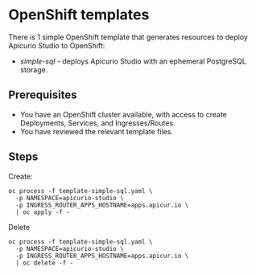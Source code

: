 # OpenShift templates

There is 1 simple OpenShift template that generates resources to deploy Apicurio Studio to OpenShift:

- *simple-sql* - deploys Apicurio Studio with an ephemeral PostgreSQL storage.

## Prerequisites

- You have an OpenShift cluster available, with access to create Deployments, Services, and Ingresses/Routes.
- You have reviewed the relevant template files.

## Steps

Create:

```shell
oc process -f template-simple-sql.yaml \
  -p NAMESPACE=apicurio-studio \
  -p INGRESS_ROUTER_APPS_HOSTNAME=apps.apicur.io \
  | oc apply -f - 
```

Delete

```shell
oc process -f template-simple-sql.yaml \
  -p NAMESPACE=apicurio-studio \
  -p INGRESS_ROUTER_APPS_HOSTNAME=apps.apicur.io \
  | oc delete -f - 
```
